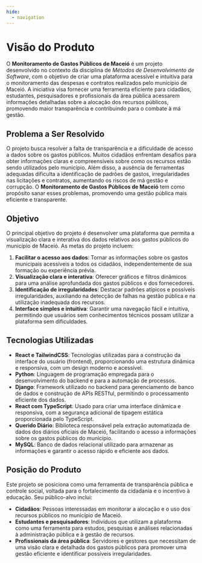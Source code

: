 ```yaml
---
hide:
  - navigation
---
```


# Visão do Produto

O **Monitoramento de Gastos Públicos de Maceió** é um projeto desenvolvido no contexto da disciplina de *Métodos de Desenvolvimento de Software*, com o objetivo de criar uma plataforma acessível e intuitiva para o monitoramento das despesas e contratos realizados pelo município de Maceió. A iniciativa visa fornecer uma ferramenta eficiente para cidadãos, estudantes, pesquisadores e profissionais da área pública acessarem informações detalhadas sobre a alocação dos recursos públicos, promovendo maior transparência e contribuindo para o combate à má gestão.

## Problema a Ser Resolvido

O projeto busca resolver a falta de transparência e a dificuldade de acesso a dados sobre os gastos públicos. Muitos cidadãos enfrentam desafios para obter informações claras e compreensíveis sobre como os recursos estão sendo utilizados pelo município. Além disso, a ausência de ferramentas adequadas dificulta a identificação de padrões de gastos, irregularidades nas licitações e contratos, aumentando os riscos de má gestão e corrupção. O **Monitoramento de Gastos Públicos de Maceió** tem como propósito sanar esses problemas, promovendo uma gestão pública mais eficiente e transparente.

## Objetivo

O principal objetivo do projeto é desenvolver uma plataforma que permita a visualização clara e interativa dos dados relativos aos gastos públicos do município de Maceió. As metas do projeto incluem:

1. **Facilitar o acesso aos dados**: Tornar as informações sobre os gastos municipais acessíveis a todos os cidadãos, independentemente de sua formação ou experiência prévia.
2. **Visualização clara e interativa**: Oferecer gráficos e filtros dinâmicos para uma análise aprofundada dos gastos públicos e dos fornecedores.
3. **Identificação de irregularidades**: Destacar padrões atípicos e possíveis irregularidades, auxiliando na detecção de falhas na gestão pública e na utilização inadequada dos recursos.
4. **Interface simples e intuitiva**: Garantir uma navegação fácil e intuitiva, permitindo que usuários sem conhecimentos técnicos possam utilizar a plataforma sem dificuldades.

## Tecnologias Utilizadas

- **React e TailwindCSS**: Tecnologias utilizadas para a construção da interface do usuário (frontend), proporcionando uma estrutura dinâmica e responsiva, com um design moderno e acessível.
- **Python**: Linguagem de programação empregada para o desenvolvimento do backend e para a automação de processos.
- **Django**: Framework utilizado no backend para gerenciamento de banco de dados e construção de APIs RESTful, permitindo o processamento eficiente dos dados.
- **React com TypeScript**: Usado para criar uma interface dinâmica e responsiva, com a segurança adicional de tipagem estática proporcionada pelo TypeScript.
- **Querido Diário**: Biblioteca responsável pela extração automatizada de dados dos diários oficiais de Maceió, facilitando o acesso a informações sobre os gastos públicos do município.
- **MySQL**: Banco de dados relacional utilizado para armazenar as informações e garantir o acesso rápido e eficiente aos dados.

## Posição do Produto

Este projeto se posiciona como uma ferramenta de transparência pública e controle social, voltada para o fortalecimento da cidadania e o incentivo à educação. Seu público-alvo inclui:

- **Cidadãos**: Pessoas interessadas em monitorar a alocação e o uso dos recursos públicos no município de Maceió.
- **Estudantes e pesquisadores**: Indivíduos que utilizam a plataforma como uma ferramenta para estudos, pesquisas e análises relacionadas à administração pública e à gestão de recursos.
- **Profissionais da área pública**: Servidores e gestores que necessitam de uma visão clara e detalhada dos gastos públicos para promover uma gestão eficiente e identificar possíveis irregularidades.

